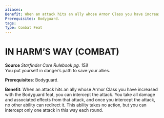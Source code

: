 ```yaml
---
aliases: 
Benefit: When an attack hits an ally whose Armor Class you have increased with the Bodyguard feat, you can intercept the attack. You take all damage and associated effects from that attack, and once you intercept the attack, no other ability can redirect it. This ability takes no action, but you can intercept only one attack in this way each round.
Prerequisites: Bodyguard.
tags: 
Type: Combat Feat
---
```

#  IN HARM’S WAY (COMBAT)

**Source** _Starfinder Core Rulebook pg. 158_  
You put yourself in danger’s path to save your allies.

**Prerequisites**: Bodyguard.

**Benefit**: When an attack hits an ally whose Armor Class you have increased with the Bodyguard feat, you can intercept the attack. You take all damage and associated effects from that attack, and once you intercept the attack, no other ability can redirect it. This ability takes no action, but you can intercept only one attack in this way each round.